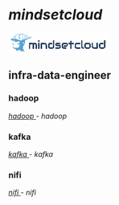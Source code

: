# _mindsetcloud_
[![N|Solid](https://raw.githubusercontent.com/mindsetcloud/infra-data-engineer/main/static/img/mindsetcloud.png)](https://mindsetcloud.net)

## infra-data-engineer

### hadoop
[ _hadoop_ ](https://github.com/mindsetcloud/infra-data-engineer/tree/main/docker/hadoop) - _hadoop_

### kafka
[ _kafka_ ](https://github.com/mindsetcloud/infra-data-engineer/tree/main/docker/kafka) - _kafka_

### nifi
[ _nifi_ ](https://github.com/mindsetcloud/infra-data-engineer/tree/main/docker/nifi) - _nifi_



